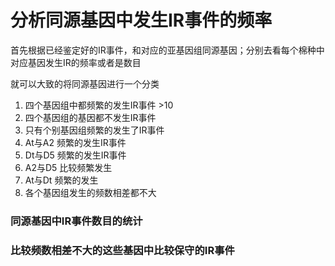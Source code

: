 # 分析同源基因中发生IR事件的频率



首先根据已经鉴定好的IR事件，和对应的亚基因组同源基因；分别去看每个棉种中对应基因发生IR的频率或者是数目

就可以大致的将同源基因进行一个分类

1. 四个基因组中都频繁的发生IR事件 >10
2. 四个基因组的基因都不发生IR事件
3. 只有个别基因组频繁的发生了IR事件
4. At与A2 频繁的发生IR事件
5. Dt与D5 频繁的发生IR事件
6. A2与D5 比较频繁发生
7. At与Dt 频繁的发生
8. 各个基因组发生的频数相差都不大



### 同源基因中IR事件数目的统计



### 比较频数相差不大的这些基因中比较保守的IR事件

